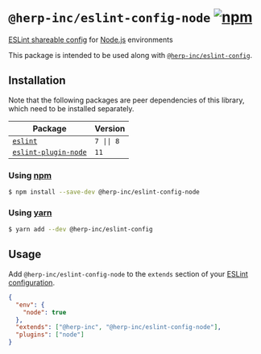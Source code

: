 # `@herp-inc/eslint-config-node` [![npm](https://img.shields.io/npm/v/@herp-inc/eslint-config-node)](https://www.npmjs.com/package/@herp-inc/eslint-config-node)

[ESLint shareable config](https://eslint.org/docs/developer-guide/shareable-configs) for [Node.js](https://nodejs.org/en/) environments

This package is intended to be used along with [`@herp-inc/eslint-config`](https://www.npmjs.com/package/@herp-inc/eslint-config).

## Installation

Note that the following packages are peer dependencies of this library, which need to be installed separately.

| Package                                                                  | Version    |
| ------------------------------------------------------------------------ | ---------- |
| [`eslint`](https://www.npmjs.com/package/eslint)                         | `7 \|\| 8` |
| [`eslint-plugin-node`](https://www.npmjs.com/package/eslint-plugin-node) | `11`       |

### Using [npm](https://www.npmjs.com/)

```sh
$ npm install --save-dev @herp-inc/eslint-config-node
```

### Using [yarn](https://yarnpkg.com/)

```sh
$ yarn add --dev @herp-inc/eslint-config
```

## Usage

Add `@herp-inc/eslint-config-node` to the `extends` section of your [ESLint configuration](http://eslint.org/docs/user-guide/configuring).

```json
{
  "env": {
    "node": true
  },
  "extends": ["@herp-inc", "@herp-inc/eslint-config-node"],
  "plugins": ["node"]
}
```
